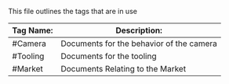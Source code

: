 This file outlines the tags that are in use

| Tag Name: | Description:                             |
| --------- | ---------------------------------------- |
| #Camera   | Documents for the behavior of the camera |
| #Tooling  | Documents for the tooling                |
| #Market   | Documents Relating to the Market         |
